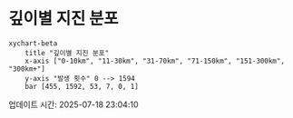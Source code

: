 # 깊이별 지진 분포

```mermaid
xychart-beta
    title "깊이별 지진 분포"
    x-axis ["0-10km", "11-30km", "31-70km", "71-150km", "151-300km", "300km+"]
    y-axis "발생 횟수" 0 --> 1594
    bar [455, 1592, 53, 7, 0, 1]
```

업데이트 시간: 2025-07-18 23:04:10

